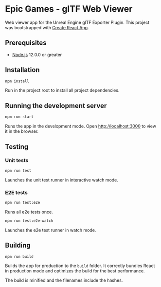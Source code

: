 # Epic Games - glTF Web Viewer

Web viewer app for the Unreal Engine glTF Exporter Plugin. This project was bootstrapped with [Create React App](https://github.com/facebook/create-react-app).

## Prerequisites

- [Node.js](https://nodejs.org/en/) 12.0.0 or greater

## Installation

```bash
npm install
```

Run in the project root to install all project dependencies.

## Running the development server

```bash
npm run start
```

Runs the app in the development mode. Open [http://localhost:3000](http://localhost:3000) to view it in the browser.

## Testing

### Unit tests

```bash
npm run test
```

Launches the unit test runner in interactive watch mode.

### E2E tests

```bash
npm run test:e2e
```

Runs all e2e tests once.

```bash
npm run test:e2e-watch
```

Launches the e2e test runner in watch mode.

## Building

```bash
npm run build
```

Builds the app for production to the `build` folder. It correctly bundles React in production mode and optimizes the build for the best performance.

The build is minified and the filenames include the hashes.
